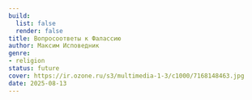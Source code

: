 ```yaml
---
build:
  list: false
  render: false
title: Вопросоответы к Фалассию
author: Максим Исповедник
genre:
- religion
status: future
cover: https://ir.ozone.ru/s3/multimedia-1-3/c1000/7168148463.jpg
date: 2025-08-13
---
```


